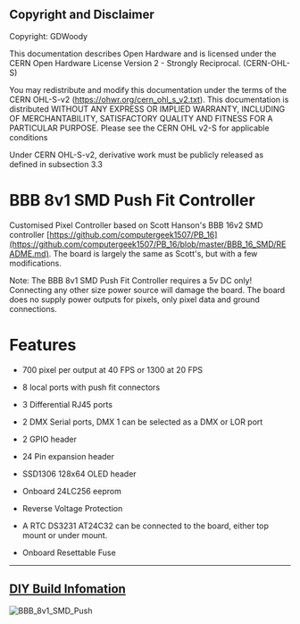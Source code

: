 ## Copyright and Disclaimer
Copyright: GDWoody

This documentation describes Open Hardware and is licensed under the CERN Open Hardware License Version 2 - Strongly Reciprocal. (CERN-OHL-S)

You may redistribute and modify this documentation under the terms of the CERN OHL-S-v2 (https://ohwr.org/cern_ohl_s_v2.txt). This documentation is distributed WITHOUT ANY EXPRESS OR IMPLIED WARRANTY, INCLUDING OF MERCHANTABILITY, SATISFACTORY QUALITY AND FITNESS FOR A PARTICULAR PURPOSE. Please see the CERN OHL v2-S for applicable conditions

Under CERN OHL-S-v2, derivative work must be publicly released as defined in subsection 3.3

# BBB 8v1 SMD Push Fit Controller

Customised Pixel Controller based on Scott Hanson's BBB 16v2 SMD controller [https://github.com/computergeek1507/PB_16](https://github.com/computergeek1507/PB_16/blob/master/BBB_16_SMD/README.md). The board is largely the same as Scott's, but with a few modifications.

Note: The BBB 8v1 SMD Push Fit Controller requires a 5v DC only! Connecting any other size power source will damage the board. The board does no supply power outputs for pixels, only pixel data and ground connections.


# Features

* 700 pixel per output at 40 FPS or 1300 at 20 FPS

* 8 local ports with push fit connectors

* 3 Differential RJ45 ports

* 2 DMX Serial ports, DMX 1 can be selected as a DMX or LOR port

* 2 GPIO header

* 24 Pin expansion header

* SSD1306 128x64 OLED header

* Onboard 24LC256 eeprom

* Reverse Voltage Protection

* A RTC DS3231 AT24C32 can be connected to the board, either top mount or under mount.

* Onboard Resettable Fuse

---
## [**DIY Build Infomation**](https://github.com/GDWoody/Pixel-Controllers/blob/main/build.md)


![BBB_8v1_SMD_Push](https://github.com/GDWoody/Pixel-Controllers/blob/main/bbb_8_push/image/BBB_8v1_SMD_Push.png)


 
